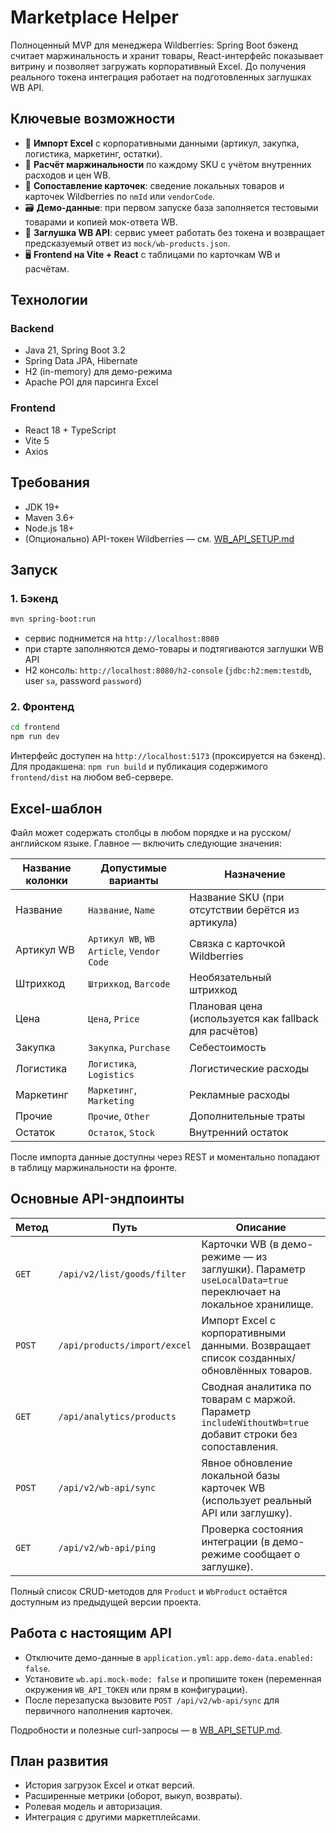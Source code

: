 # Marketplace Helper

Полноценный MVP для менеджера Wildberries: Spring Boot бэкенд считает маржинальность и хранит товары, React-интерфейс показывает витрину и позволяет загружать корпоративный Excel. До получения реального токена интеграция работает на подготовленных заглушках WB API.

## Ключевые возможности

- 🧾 **Импорт Excel** с корпоративными данными (артикул, закупка, логистика, маркетинг, остатки).
- 🧮 **Расчёт маржинальности** по каждому SKU с учётом внутренних расходов и цен WB.
- 🧷 **Сопоставление карточек**: сведение локальных товаров и карточек Wildberries по `nmId` или `vendorCode`.
- 🗃️ **Демо-данные**: при первом запуске база заполняется тестовыми товарами и копией мок-ответа WB.
- 🔌 **Заглушка WB API**: сервис умеет работать без токена и возвращает предсказуемый ответ из `mock/wb-products.json`.
- 🖥️ **Frontend на Vite + React** c таблицами по карточкам WB и расчётам.

## Технологии

### Backend
- Java 21, Spring Boot 3.2
- Spring Data JPA, Hibernate
- H2 (in-memory) для демо-режима
- Apache POI для парсинга Excel

### Frontend
- React 18 + TypeScript
- Vite 5
- Axios

## Требования

- JDK 19+
- Maven 3.6+
- Node.js 18+
- (Опционально) API-токен Wildberries — см. [WB_API_SETUP.md](WB_API_SETUP.md)

## Запуск

### 1. Бэкенд
```bash
mvn spring-boot:run
```
- сервис поднимется на `http://localhost:8080`
- при старте заполняются демо-товары и подтягиваются заглушки WB API
- H2 консоль: `http://localhost:8080/h2-console` (`jdbc:h2:mem:testdb`, user `sa`, password `password`)

### 2. Фронтенд
```bash
cd frontend
npm run dev
```
Интерфейс доступен на `http://localhost:5173` (проксируется на бэкенд). Для продакшена: `npm run build` и публикация содержимого `frontend/dist` на любом веб-сервере.

## Excel-шаблон

Файл может содержать столбцы в любом порядке и на русском/английском языке. Главное — включить следующие значения:

| Название колонки | Допустимые варианты | Назначение |
|------------------|---------------------|------------|
| Название         | `Название`, `Name`  | Название SKU (при отсутствии берётся из артикула) |
| Артикул WB       | `Артикул WB`, `WB Article`, `Vendor Code` | Связка с карточкой Wildberries |
| Штрихкод         | `Штрихкод`, `Barcode` | Необязательный штрихкод |
| Цена             | `Цена`, `Price` | Плановая цена (используется как fallback для расчётов) |
| Закупка          | `Закупка`, `Purchase` | Себестоимость |
| Логистика        | `Логистика`, `Logistics` | Логистические расходы |
| Маркетинг        | `Маркетинг`, `Marketing` | Рекламные расходы |
| Прочие           | `Прочие`, `Other` | Дополнительные траты |
| Остаток          | `Остаток`, `Stock` | Внутренний остаток |

После импорта данные доступны через REST и моментально попадают в таблицу маржинальности на фронте.

## Основные API-эндпоинты

| Метод | Путь | Описание |
|-------|------|----------|
| `GET` | `/api/v2/list/goods/filter` | Карточки WB (в демо-режиме — из заглушки). Параметр `useLocalData=true` переключает на локальное хранилище. |
| `POST` | `/api/products/import/excel` | Импорт Excel с корпоративными данными. Возвращает список созданных/обновлённых товаров. |
| `GET` | `/api/analytics/products` | Сводная аналитика по товарам с маржой. Параметр `includeWithoutWb=true` добавит строки без сопоставления. |
| `POST` | `/api/v2/wb-api/sync` | Явное обновление локальной базы карточек WB (использует реальный API или заглушку). |
| `GET` | `/api/v2/wb-api/ping` | Проверка состояния интеграции (в демо-режиме сообщает о заглушке). |

Полный список CRUD-методов для `Product` и `WbProduct` остаётся доступным из предыдущей версии проекта.

## Работа с настоящим API

- Отключите демо-данные в `application.yml`: `app.demo-data.enabled: false`.
- Установите `wb.api.mock-mode: false` и пропишите токен (переменная окружения `WB_API_TOKEN` или прям в конфигурации).
- После перезапуска вызовите `POST /api/v2/wb-api/sync` для первичного наполнения карточек.

Подробности и полезные curl-запросы — в [WB_API_SETUP.md](WB_API_SETUP.md).

## План развития

- История загрузок Excel и откат версий.
- Расширенные метрики (оборот, выкуп, возвраты).
- Ролевая модель и авторизация.
- Интеграция с другими маркетплейсами.

